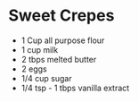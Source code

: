 # Sweet Crepes

* 1 Cup all purpose flour
* 1 cup milk
* 2 tbps melted butter
* 2 eggs
* 1/4 cup sugar
* 1/4 tsp - 1 tbps vanilla extract